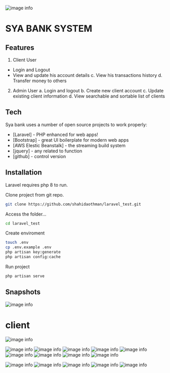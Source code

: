 ![image info](public/assets/images/logo-light.png)

# SYA BANK SYSTEM

## Features

1. Client User

- Login and Logout
- View and update his account details
  c. View his transactions history
  d. Transfer money to others

2. Admin User
   a. Login and logout
   b. Create new client account
   c. Update existing client information
   d. View searchable and sortable list of clients

## Tech

Sya bank uses a number of open source projects to work properly:

- [Laravel] - PHP enhanced for web apps!
- [Bootstrap] - great UI boilerplate for modern web apps
- [AWS Elestic Beanstalk] - the streaming build system
- [jquery] - any related to function
- [github] - control version

## Installation

Laravel requires php 8 to run.

Clone project from git repo.

```sh
git clone https://github.com/shahidaothman/laravel_test.git
```

Access the folder...

```sh
cd laravel_test
```

Create enviroment

```sh
touch .env
cp .env.example .env
php artisan key:generate
php artisan config:cache
```

Run project

```sh
php artisan serve
```

## Snapshots

![image info](public/assets/images/snapshots/homepage.png)

# client

![image info](public/assets/images/snapshots/client_home.png)

![image info](public/assets/images/snapshots/client_transfer.png)
![image info](public/assets/images/snapshots/client_transfer_detail.png)
![image info](public/assets/images/snapshots/client_edit_profile.png)
![image info](public/assets/images/snapshots/client_edit_success.png)
![image info](public/assets/images/snapshots/client_history.png)
![image info](public/assets/images/snapshots/client_profile.png)
![image info](public/assets/images/snapshots/client_save_history.png)
![image info](public/assets/images/snapshots/client_success_transfer.png)
![image info](public/assets/images/snapshots/client_transfer_detail.png)

![image info](public/assets/images/snapshots/admin_view.png)
![image info](public/assets/images/snapshots/admin_action.png)
![image info](public/assets/images/snapshots/admin_add.png)
![image info](public/assets/images/snapshots/admin_edit.png)
![image info](public/assets/images/snapshots/admin_sort.png)
